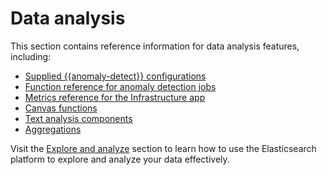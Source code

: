 # Data analysis

This section contains reference information for data analysis features, including:

* [Supplied {{anomaly-detect}} configurations](/reference/data-analysis/machine-learning/supplied-anomaly-detection-configurations.md)
* [Function reference for anomaly detection jobs](/reference/data-analysis/machine-learning/machine-learning-functions.md)
* [Metrics reference for the Infrastructure app](/reference/data-analysis/observability/index.md)
* [Canvas functions](/reference/data-analysis/kibana/canvas-functions.md)
* [Text analysis components](elasticsearch://reference/text-analysis/index.md)
* [Aggregations](elasticsearch://reference/aggregations/index.md)

Visit the [Explore and analyze](/explore-analyze/index.md) section to learn how to use the Elasticsearch platform to explore and analyze your data effectively.
